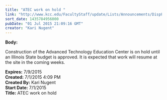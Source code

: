 ```yaml
---
title: "ATEC work on hold "
link: "http://www.kcc.edu/FacultyStaff/update/Lists/Announcements/DispForm.aspx?ID=1967"
sort_date: 1435784956000
pubDate: "01 Jul 2015 21:09:16 GMT"
creator: "Kari Nugent"
---
```


<div><b>Body:</b> <div class="ExternalClass64F68282B5AA490EA809FEBD466DD5FD"><p>Construction of the Advanced Technology Education Center is on hold until an Illinois State budget is approved. It is expected that work will resume at the site in the coming weeks. ​</p></div></div>
<div><b>Expires:</b> 7/9/2015</div>
<div><b>Created:</b> 7/1/2015 4:09 PM</div>
<div><b>Created By:</b> Kari Nugent</div>
<div><b>Start Date:</b> 7/1/2015</div>
<div><b>Title:</b> ATEC work on hold </div>
